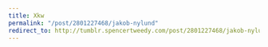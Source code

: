```yaml
---
title: Xkw
permalink: "/post/2801227468/jakob-nylund"
redirect_to: http://tumblr.spencertweedy.com/post/2801227468/jakob-nylund
---
```


